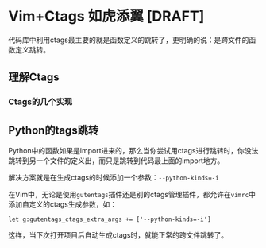 # Vim+Ctags 如虎添翼 [DRAFT]

代码库中利用ctags最主要的就是函数定义的跳转了，更明确的说：是跨文件的函数定义跳转。



## 理解Ctags


### Ctags的几个实现


## Python的tags跳转

Python中的函数如果是import进来的，那么当你尝试用ctags进行跳转时，你没法跳转到另一个文件的定义出，而只是跳转到代码最上面的import地方。

解决方案就是在生成ctags的时候添加一个参数：`--python-kinds=-i`

在Vim中，无论是使用`gutentags`插件还是别的ctags管理插件，都允许在`vimrc`中添加自定义的ctags生成参数，如：
```vim
let g:gutentags_ctags_extra_args += ['--python-kinds=-i']
```

这样，当下次打开项目后自动生成ctags时，就能正常的跨文件跳转了。